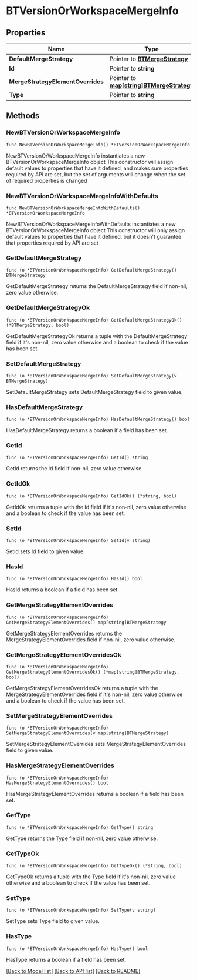 # BTVersionOrWorkspaceMergeInfo

## Properties

Name | Type | Description | Notes
------------ | ------------- | ------------- | -------------
**DefaultMergeStrategy** | Pointer to [**BTMergeStrategy**](BTMergeStrategy.md) |  | [optional] 
**Id** | Pointer to **string** |  | [optional] 
**MergeStrategyElementOverrides** | Pointer to [**map[string]BTMergeStrategy**](BTMergeStrategy.md) |  | [optional] 
**Type** | Pointer to **string** |  | [optional] 

## Methods

### NewBTVersionOrWorkspaceMergeInfo

`func NewBTVersionOrWorkspaceMergeInfo() *BTVersionOrWorkspaceMergeInfo`

NewBTVersionOrWorkspaceMergeInfo instantiates a new BTVersionOrWorkspaceMergeInfo object
This constructor will assign default values to properties that have it defined,
and makes sure properties required by API are set, but the set of arguments
will change when the set of required properties is changed

### NewBTVersionOrWorkspaceMergeInfoWithDefaults

`func NewBTVersionOrWorkspaceMergeInfoWithDefaults() *BTVersionOrWorkspaceMergeInfo`

NewBTVersionOrWorkspaceMergeInfoWithDefaults instantiates a new BTVersionOrWorkspaceMergeInfo object
This constructor will only assign default values to properties that have it defined,
but it doesn't guarantee that properties required by API are set

### GetDefaultMergeStrategy

`func (o *BTVersionOrWorkspaceMergeInfo) GetDefaultMergeStrategy() BTMergeStrategy`

GetDefaultMergeStrategy returns the DefaultMergeStrategy field if non-nil, zero value otherwise.

### GetDefaultMergeStrategyOk

`func (o *BTVersionOrWorkspaceMergeInfo) GetDefaultMergeStrategyOk() (*BTMergeStrategy, bool)`

GetDefaultMergeStrategyOk returns a tuple with the DefaultMergeStrategy field if it's non-nil, zero value otherwise
and a boolean to check if the value has been set.

### SetDefaultMergeStrategy

`func (o *BTVersionOrWorkspaceMergeInfo) SetDefaultMergeStrategy(v BTMergeStrategy)`

SetDefaultMergeStrategy sets DefaultMergeStrategy field to given value.

### HasDefaultMergeStrategy

`func (o *BTVersionOrWorkspaceMergeInfo) HasDefaultMergeStrategy() bool`

HasDefaultMergeStrategy returns a boolean if a field has been set.

### GetId

`func (o *BTVersionOrWorkspaceMergeInfo) GetId() string`

GetId returns the Id field if non-nil, zero value otherwise.

### GetIdOk

`func (o *BTVersionOrWorkspaceMergeInfo) GetIdOk() (*string, bool)`

GetIdOk returns a tuple with the Id field if it's non-nil, zero value otherwise
and a boolean to check if the value has been set.

### SetId

`func (o *BTVersionOrWorkspaceMergeInfo) SetId(v string)`

SetId sets Id field to given value.

### HasId

`func (o *BTVersionOrWorkspaceMergeInfo) HasId() bool`

HasId returns a boolean if a field has been set.

### GetMergeStrategyElementOverrides

`func (o *BTVersionOrWorkspaceMergeInfo) GetMergeStrategyElementOverrides() map[string]BTMergeStrategy`

GetMergeStrategyElementOverrides returns the MergeStrategyElementOverrides field if non-nil, zero value otherwise.

### GetMergeStrategyElementOverridesOk

`func (o *BTVersionOrWorkspaceMergeInfo) GetMergeStrategyElementOverridesOk() (*map[string]BTMergeStrategy, bool)`

GetMergeStrategyElementOverridesOk returns a tuple with the MergeStrategyElementOverrides field if it's non-nil, zero value otherwise
and a boolean to check if the value has been set.

### SetMergeStrategyElementOverrides

`func (o *BTVersionOrWorkspaceMergeInfo) SetMergeStrategyElementOverrides(v map[string]BTMergeStrategy)`

SetMergeStrategyElementOverrides sets MergeStrategyElementOverrides field to given value.

### HasMergeStrategyElementOverrides

`func (o *BTVersionOrWorkspaceMergeInfo) HasMergeStrategyElementOverrides() bool`

HasMergeStrategyElementOverrides returns a boolean if a field has been set.

### GetType

`func (o *BTVersionOrWorkspaceMergeInfo) GetType() string`

GetType returns the Type field if non-nil, zero value otherwise.

### GetTypeOk

`func (o *BTVersionOrWorkspaceMergeInfo) GetTypeOk() (*string, bool)`

GetTypeOk returns a tuple with the Type field if it's non-nil, zero value otherwise
and a boolean to check if the value has been set.

### SetType

`func (o *BTVersionOrWorkspaceMergeInfo) SetType(v string)`

SetType sets Type field to given value.

### HasType

`func (o *BTVersionOrWorkspaceMergeInfo) HasType() bool`

HasType returns a boolean if a field has been set.


[[Back to Model list]](../README.md#documentation-for-models) [[Back to API list]](../README.md#documentation-for-api-endpoints) [[Back to README]](../README.md)


